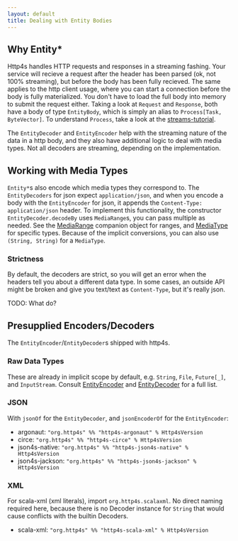 ```yaml
---
layout: default
title: Dealing with Entity Bodies
---
```


## Why Entity*

Http4s handles HTTP requests and responses in a streaming fashing. Your service
will recieve a request after the header has been parsed (ok, not 100%
streaming), but before the body has been fully recieved. The same applies to the
http client usage, where you can start a connection before the body is fully
materialized. You don't have to load the full body into memory to submit the
request either. Taking a look at `Request` and `Response`, both have a body of
type `EntityBody`, which is simply an alias to `Process[Task, ByteVector]`. To
understand `Process`, take a look at the [streams-tutorial].

The `EntityDecoder` and `EntityEncoder` help with the streaming nature of the
data in a http body, and they also have additional logic to deal with media
types. Not all decoders are streaming, depending on the implementation.

## Working with Media Types
`Entity*`s also encode which media types they correspond to. The
`EntityDecoders` for json expect `application/json`, and when you encode a body
with the `EntityEncoder` for json, it appends the `Content-Type:
application/json` header. To implement this functionality, the constructor
`EntityDecoder.decodeBy` uses `MediaRange`s, you can pass multiple as needed.
See the [MediaRange] companion object for ranges, and [MediaType] for specific
types. Because of the implicit conversions, you can also use `(String, String)`
for a `MediaType`.

### Strictness

By default, the decoders are strict, so you will get an error when the headers
tell you about a different data type. In some cases, an outside API might be
broken and give you text/text as `Content-Type`, but it's really json.

TODO: What do?

## Presupplied Encoders/Decoders
The `EntityEncoder`/`EntityDecoder`s shipped with http4s.

### Raw Data Types
These are already in implicit scope by default, e.g. `String`, `File`,
`Future[_]`, and `InputStream`. Consult [EntityEncoder] and [EntityDecoder] for
a full list.

### JSON
With `jsonOf` for the `EntityDecoder`, and `jsonEncoderOf` for the `EntityEncoder`:
- argonaut: `"org.http4s" %% "http4s-argonaut" % Http4sVersion`
- circe: `"org.http4s" %% "http4s-circe" % Http4sVersion`
- json4s-native: `"org.http4s" %% "http4s-json4s-native" % Http4sVersion`
- json4s-jackson: `"org.http4s" %% "http4s-json4s-jackson" % Http4sVersion`

### XML
For scala-xml (xml literals), import `org.http4s.scalaxml`. No direct naming
required here, because there is no Decoder instance for `String` that would
cause conflicts with the builtin Decoders.

- scala-xml: `"org.http4s" %% "http4s-scala-xml" % Http4sVersion`

[streams-tutorial]: https://gist.github.com/djspiewak/d93a9c4983f63721c41c
[EntityEncoder]: http://http4s.org/api/0.15/#org.http4s.EntityEncoder$
[EntityDecoder]: http://http4s.org/api/0.15/#org.http4s.EntityDecoder$
[MediaType]: http://http4s.org/api/0.15/#org.http4s.MediaType$
[MediaRange]: http://http4s.org/api/0.15/#org.http4s.MediaRange$
